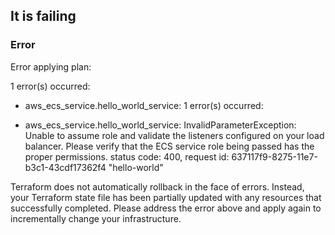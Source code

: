 ## It is failing

### Error

Error applying plan:

1 error(s) occurred:

* aws_ecs_service.hello_world_service: 1 error(s) occurred:

* aws_ecs_service.hello_world_service: InvalidParameterException: Unable to assume role and validate the listeners configured on your load balancer. Please verify that the ECS service role being passed has the proper permissions.
        status code: 400, request id: 637117f9-8275-11e7-b3c1-43cdf17362f4 "hello-world"

Terraform does not automatically rollback in the face of errors.
Instead, your Terraform state file has been partially updated with
any resources that successfully completed. Please address the error
above and apply again to incrementally change your infrastructure.
